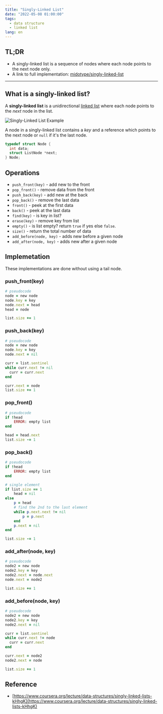 ```yaml
---
title: "Singly-Linked List"
date: "2022-05-08 01:00:00"
tags: 
  - data structure
  - linked list
lang: en
---
```


## TL;DR
- A singly-linked list is a sequence of nodes where each node points to the next node only.
- A link to full implementation: [midotype/singly-linked-list](https://github.com/midotype/DataStructures-and-Algorithms/tree/main/02-linkedlists/singly-linked-list)

---

## What is a singly-linked list?
A **singly-linked list** is a unidirectional [linked list](../en//what-is-linked-list) where each node points to the *next* node in the list.

![Singly-Linked List Example](/images/posts/what-is-linked-list/linkedlist-example.png)

A node in a singly-linked list contains a *key* and a reference which points to the next node or `null` if it's the last node.

```c
typedef struct Node {
  int data;
  struct ListNode *next;
} Node;
```

## Operations
- `push_front(key)` - add new to the front
- `pop_front()` - remove data from the front
- `push_back(key)` - add new at the back
- `pop_back()` - remove the last data
- `front()` - peek at the first data
- `back()` - peek at the last data
- `find(key)` - is key in list?
- `erase(key)` - remove key from list
- `empty()` - is list empty? return `true` if yes else `false`.
- `size()` - return the total number of data
- `add_before(node, key)` - adds new before a given node
- `add_after(node, key)` - adds new after a given node

## Implemetation
These implementations are done without using a tail node.

### push_front(key)
```rb
# pseudocode
node = new node
node.key = key
node.next = head
head = node

list.size += 1
```

### push_back(key)
```rb
# pseudocode
node = new node
node.key = key
node.next = nil

curr = list.sentinel
while curr.next != nil
  curr = curr.next
end

curr.next = node
list.size += 1
```

### pop_front()
```rb
# pseudocode
if !head
	ERROR: empty list
end

head = head.next
list.size -= 1
```

### pop_back()
```rb
# pseudocode
if !head 
	ERROR: empty list
end

# single element
if list.size == 1
	head = nil
else
	p = head
	# find the 2nd to the last element
	while p.next.next != nil
		p = p.next
	end
	p.next = nil
end

list.size -= 1
```

### add_after(node, key)
```rb
# pseudocode
node2 = new node
node2.key = key
node2.next = node.next
node.next = node2

list.size += 1
```

### add_before(node, key)
```rb
# pseudocode
node2 = new node
node2.key = key
node2.next = nil

curr = list.sentinel
while curr.next != node
  curr = curr.next
end

curr.next = node2
node2.next = node

list.size += 1
```

## Reference
- [https://www.coursera.org/lecture/data-structures/singly-linked-lists-kHhgK](https://www.coursera.org/lecture/data-structures/singly-linked-lists-kHhgK)